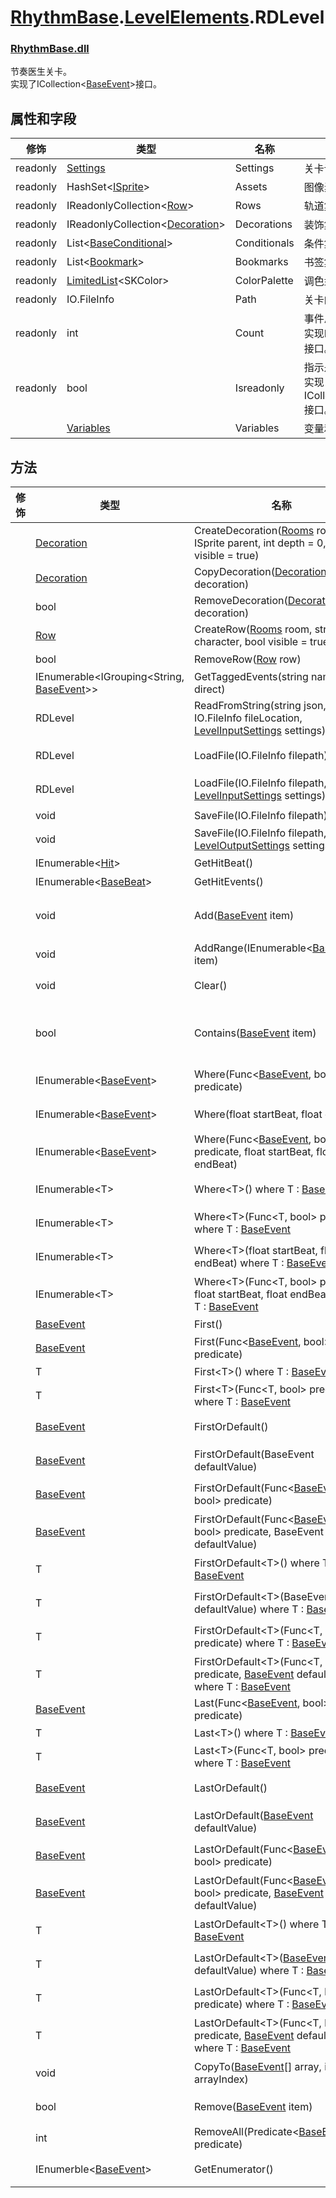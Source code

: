# [RhythmBase](../../RhythmToolkit.md).[LevelElements](../namespace/LevelElements.md).RDLevel
### [RhythmBase.dll](../assembly/RhythmBase.md)
节奏医生关卡。  
实现了ICollection\<[BaseEvent][E]\>接口。

## 属性和字段
修饰 | 类型 | 名称 | 说明
-|-|-|-
readonly | [Settings](../class/Settings.md) | Settings | 关卡设置。
readonly | HashSet\<[ISprite](../interface/ISprite.md)\> | Assets | 图像素材集合。
readonly | IReadonlyCollection\<[Row](../class/Row.md)\> | Rows | 轨道集合。
readonly | IReadonlyCollection\<[Decoration](../class/Decoration.md)\> | Decorations | 装饰集合。
readonly | List\<[BaseConditional](../class/BaseConditional.md)\> | Conditionals | 条件集合。
readonly | List\<[Bookmark](../class/Bookmark.md)\> | Bookmarks | 书签集合。
readonly | [LimitedList](../class/LimitedList.md)\<SKColor\> | ColorPalette | 调色盘集合。
readonly | IO.FileInfo | Path | 关卡的文件信息。
readonly | int | Count | 事件总数量。<br>实现ICollection\<[BaseEvent][E]\>.Count接口。
readonly | bool | Isreadonly | 指示是否只读。<br>实现ICollection\<[BaseEvent][E]\>.Isreadonly接口。
| | [Variables](../class/Variables.md) | Variables | 变量和自定义方法。

## 方法
修饰 | 类型 | 名称 | 说明
-|-|-|-
| | [Decoration](../class/Decoration.md) | CreateDecoration([Rooms](../class/Rooms.md) room, ISprite parent, int depth = 0, bool visible = true) | 创建装饰。
| | [Decoration](../class/Decoration.md) | CopyDecoration([Decoration](../class/Decoration.md) decoration) | 复制装饰。
| | bool | RemoveDecoration([Decoration](../class/Decoration.md) decoration) | 移除装饰。
| | [Row](../class/Row.md) | CreateRow([Rooms](../class/Rooms.md) room, string character, bool visible = true) | 创建轨道。
| | bool | RemoveRow([Row](../class/Row.md) row) | 移除轨道。
| | IEnumerable\<IGrouping\<String, [BaseEvent][E]\>\> | GetTaggedEvents(string name, bool direct) | 以标签名获取标签事件。
| | RDLevel | ReadFromString(string json, IO.FileInfo fileLocation, [LevelInputSettings](../class/LevelInputSettings.md) settings) | 导入关卡。
| | RDLevel | LoadFile(IO.FileInfo filepath) | 读取关卡文件。<br>支持rdlevel,rdzip格式。
| | RDLevel | LoadFile(IO.FileInfo filepath, [LevelInputSettings](../class/LevelInputSettings.md) settings) | 读取关卡文件。<br>支持rdlevel,rdzip格式。
| | void | SaveFile(IO.FileInfo filepath) | 保存关卡文件。
| | void | SaveFile(IO.FileInfo filepath, [LevelOutputSettings](../class/LevelOutputSettings.md) settings) | 保存关卡文件。
| | IEnumerable\<[Hit](../class/Hit.md)\> | GetHitBeat() | 返回关卡的按拍点集合。
| | IEnumerable\<[BaseBeat](../class/BaseBeat.md)\> | GetHitEvents() | 返回关卡的节拍事件集合。
| | void | Add([BaseEvent][E] item) | 向事件集合添加事件。<br>实现ICollection\<[BaseEvent][E]\>.Add(BaseEvent item)接口
| | void | AddRange(IEnumerable\<[BaseEvent][E]\> item) | 向事件集合添加一系列事件。
| | void | Clear() | 清空Events集合。<br>实现ICollection\<[BaseEvent][E]\>.Clear()接口
| | bool | Contains([BaseEvent][E] item) | 返回关卡是否包含此事件。<br>实现ICollection\<[BaseEvent][E]\>.Contains([BaseEvent][E] item)接口
| | IEnumerable\<[BaseEvent][E]\> | Where(Func\<[BaseEvent][E], bool\> predicate) | 以谓词筛选指定事件。此迭代器以事件的时间顺序迭代。
| | IEnumerable\<[BaseEvent][E]\> | Where(float startBeat, float endBeat) | 以节拍范围筛选指定事件。此迭代器以事件的时间顺序迭代。
| | IEnumerable\<[BaseEvent][E]\> | Where(Func\<[BaseEvent][E], bool\> predicate, float startBeat, float endBeat) | 以谓词和节拍范围筛选指定事件。此迭代器以事件的时间顺序迭代。
| | IEnumerable\<T\> | Where\<T\>() where T : [BaseEvent][E] | 以类型筛选指定事件。此迭代器以事件的时间顺序迭代。
| | IEnumerable\<T\>| Where\<T\>(Func\<T, bool\> predicate) where T : [BaseEvent][E] | 以类型和谓词筛选指定事件。此迭代器以事件的时间顺序迭代。
| | IEnumerable\<T\>| Where\<T\>(float startBeat, float endBeat) where T : [BaseEvent][E] | 以类型和节拍范围筛选指定事件。此迭代器以事件的时间顺序迭代。
| | IEnumerable\<T\>| Where\<T\>(Func\<T, bool\> predicate, float startBeat, float endBeat) where T : [BaseEvent][E] | 以类型、谓词和节拍范围筛选指定事件。此迭代器以事件的时间顺序迭代。
| | [BaseEvent][E] | First() | 获取关卡内第一个事件。
| | [BaseEvent][E] | First(Func\<[BaseEvent][E], bool\> predicate) | 获取关卡内第一个满足谓词的事件。
| | T | First\<T\>() where T : [BaseEvent][E]  | 获取关卡内第一个满足类型的事件。
| | T | First\<T\>(Func\<T, bool\> predicate) where T : [BaseEvent][E] | 获取关卡内第一个满足谓词和类型的事件。
| | [BaseEvent][E] | FirstOrDefault() | 获取关卡内第一个事件。<br>若未找到则返回null。
| | [BaseEvent][E] | FirstOrDefault(BaseEvent defaultValue) | 获取关卡内第一个事件。<br>若未找到则返回defaultValue。
| | [BaseEvent][E] | FirstOrDefault(Func\<[BaseEvent][E], bool\> predicate) | 获取关卡内第一个满足谓词的事件。<br>若未找到则返回null。
| | [BaseEvent][E] | FirstOrDefault(Func\<[BaseEvent][E], bool\> predicate, BaseEvent defaultValue) | 获取关卡内第一个满足谓词的事件。<br>若未找到则返回defaultValue。
| | T | FirstOrDefault\<T\>() where T : [BaseEvent][E] | 获取关卡内第一个满足类型的事件。<br>若未找到则返回null。
| | T | FirstOrDefault\<T\>(BaseEvent defaultValue) where T : [BaseEvent][E] | 获取关卡内第一个满足类型的事件。<br>若未找到则返回defaultValue。
| | T | FirstOrDefault\<T\>(Func\<T, bool\> predicate) where T : [BaseEvent][E] | 获取关卡内第一个满足谓词和类型的事件。<br>若未找到则返回null。
| | T | FirstOrDefault\<T\>(Func\<T, bool\> predicate, [BaseEvent][E] defaultValue) where T : [BaseEvent][E] | 获取关卡内第一个满足谓词和类型的事件。<br>若未找到则返回defaultValue。
| | [BaseEvent][E] | Last(Func\<[BaseEvent][E], bool\> predicate) | 获取关卡内最后一个满足谓词的事件。
| | T | Last\<T\>() where T : [BaseEvent][E] | 获取关卡内最后一个满足类型的事件。
| | T | Last\<T\>(Func\<T, bool\> predicate) where T : [BaseEvent][E] | 获取关卡内最后一个满足谓词和类型的事件。
| | [BaseEvent][E] | LastOrDefault() | 获取关卡内最后一个事件。<br>若未找到则返回null。
| | [BaseEvent][E] | LastOrDefault([BaseEvent][E] defaultValue) | 获取关卡内最后一个事件。<br>若未找到则返回defaultValue。
| | [BaseEvent][E] | LastOrDefault(Func\<[BaseEvent][E], bool\> predicate) | 获取关卡内最后一个满足谓词的事件。<br>若未找到则返回null。
| | [BaseEvent][E] | LastOrDefault(Func\<[BaseEvent][E], bool\> predicate, [BaseEvent][E] defaultValue) | 获取关卡内最后一个满足谓词的事件。<br>若未找到则返回defaultValue。
| | T | LastOrDefault\<T\>() where T : [BaseEvent][E] | 获取关卡内最后一个满足类型的事件。<br>若未找到则返回null。
| | T | LastOrDefault\<T\>([BaseEvent][E] defaultValue) where T : [BaseEvent][E] | 获取关卡内最后一个满足类型的事件。<br>若未找到则返回defaultValue。
| | T | LastOrDefault\<T\>(Func\<T, bool\> predicate) where T : [BaseEvent][E] | 获取关卡内最后一个满足谓词和类型的事件。<br>若未找到则返回null。
| | T | LastOrDefault\<T\>(Func\<T, bool\> predicate, [BaseEvent][E] defaultValue) where T : [BaseEvent][E] | 获取关卡内最后一个满足谓词和类型的事件。<br>若未找到则返回defaultValue。
| | void | CopyTo([BaseEvent][E][] array, int arrayIndex) | 将事件拷贝到数组。<br>实现ICollection\<[BaseEvent][E]\>.CopyTo()接口
| | bool | Remove([BaseEvent][E] item) | 移除事件。<br>实现ICollection\<[BaseEvent][E]\>.Remove()接口
| | int | RemoveAll(Predicate\<[BaseEvent][E]\> predicate) | 移除满足谓词的事件。
| | IEnumerble<[BaseEvent][E]> | GetEnumerator() | 获取此关卡实例的迭代器。此迭代器以事件的时间顺序迭代。

[E]: ../class/BaseEvent.md